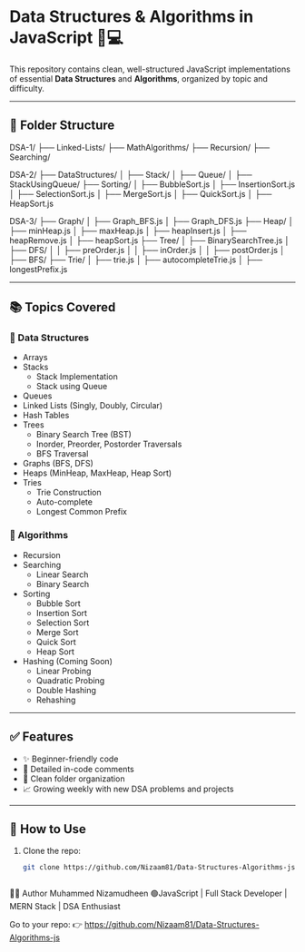# Data Structures & Algorithms in JavaScript 🧠💻

This repository contains clean, well-structured JavaScript implementations of essential **Data Structures** and **Algorithms**, organized by topic and difficulty.

---

## 📁 Folder Structure

DSA-1/
├── Linked-Lists/
├── MathAlgorithms/
├── Recursion/
├── Searching/

DSA-2/
├── DataStructures/
│ ├── Stack/
│ ├── Queue/
│ ├── StackUsingQueue/
├── Sorting/
│ ├── BubbleSort.js
│ ├── InsertionSort.js
│ ├── SelectionSort.js
│ ├── MergeSort.js
│ ├── QuickSort.js
│ ├── HeapSort.js

DSA-3/
├── Graph/
│ ├── Graph_BFS.js
│ ├── Graph_DFS.js
├── Heap/
│ ├── minHeap.js
│ ├── maxHeap.js
│ ├── heapInsert.js
│ ├── heapRemove.js
│ ├── heapSort.js
├── Tree/
│ ├── BinarySearchTree.js
│ ├── DFS/
│ │ ├── preOrder.js
│ │ ├── inOrder.js
│ │ ├── postOrder.js
│ ├── BFS/
├── Trie/
│ ├── trie.js
│ ├── autocompleteTrie.js
│ ├── longestPrefix.js


 
---

## 📚 Topics Covered

### 🔸 Data Structures
- Arrays
- Stacks 
  - Stack Implementation
  - Stack using Queue 
- Queues 
- Linked Lists  (Singly, Doubly, Circular)
- Hash Tables
- Trees 
  - Binary Search Tree (BST)
  - Inorder, Preorder, Postorder Traversals
  - BFS Traversal
- Graphs  (BFS, DFS)
- Heaps  (MinHeap, MaxHeap, Heap Sort)
- Tries 
  - Trie Construction
  - Auto-complete
  - Longest Common Prefix

### 🔸 Algorithms
- Recursion 
- Searching 
  - Linear Search
  - Binary Search
- Sorting 
  - Bubble Sort
  - Insertion Sort
  - Selection Sort
  - Merge Sort
  - Quick Sort
  - Heap Sort
- Hashing (Coming Soon)
  - Linear Probing
  - Quadratic Probing
  - Double Hashing
  - Rehashing


---

## ✅ Features

- ✨ Beginner-friendly code
- 🧠 Detailed in-code comments
- 📂 Clean folder organization
- 📈 Growing weekly with new DSA problems and projects

---

## 🚀 How to Use

1. Clone the repo:
   ```bash
   git clone https://github.com/Nizaam81/Data-Structures-Algorithms-js.git



🧑‍💻 Author
Muhammed Nizamudheen
🟢JavaScript | Full Stack Developer | MERN Stack | DSA Enthusiast

Go to your repo:
👉 https://github.com/Nizaam81/Data-Structures-Algorithms-js
